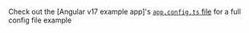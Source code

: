 Check out the [Angular v17 example app]'s [`app.config.ts` file](https://github.com/davidlj95/ngx/blob/main/projects/ngx-meta/e2e/apps/a17/src/app/app.config.ts) for a full config file example
